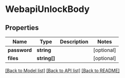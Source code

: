 # WebapiUnlockBody

## Properties
Name | Type | Description | Notes
------------ | ------------- | ------------- | -------------
**password** | **string** |  | [optional] 
**files** | **string[]** |  | [optional] 

[[Back to Model list]](../../README.md#documentation-for-models) [[Back to API list]](../../README.md#documentation-for-api-endpoints) [[Back to README]](../../README.md)


